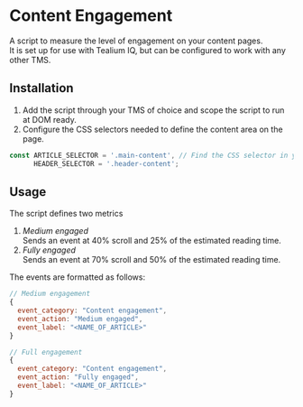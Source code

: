 # Content Engagement
A script to measure the level of engagement on your content pages.  
It is set up for use with Tealium IQ, but can be configured to work with any other TMS.

## Installation
1. Add the script through your TMS of choice and scope the script to run at DOM ready.
2. Configure the CSS selectors needed to define the content area on the page.
```javascript
const ARTICLE_SELECTOR = '.main-content', // Find the CSS selector in your source code
      HEADER_SELECTOR = '.header-content';
```

## Usage
The script defines two metrics
1. *Medium engaged*  
  Sends an event at 40% scroll and 25% of the estimated reading time.
2. *Fully engaged*  
  Sends an event at 70% scroll and 50% of the estimated reading time.  
  
The events are formatted as follows:
```javascript
// Medium engagement
{
  event_category: "Content engagement",
  event_action: "Medium engaged",
  event_label: "<NAME_OF_ARTICLE>"
}  

// Full engagement
{
  event_category: "Content engagement",
  event_action: "Fully engaged",
  event_label: "<NAME_OF_ARTICLE>"
}
```

